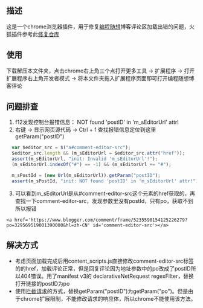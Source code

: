 ## 描述
这是一个chrome浏览器插件，用于修复[编程随想](https://program-think.blogspot.com)博客评论区加载出错的问题，火狐插件参考此[修复仓库](https://github.com/learnthink/blog_repair)

## 使用
  下载解压本文件夹，点击chrome右上角三个点打开更多工具 -> 扩展程序 -> 打开扩展程序右上角开发者模式 -> 将本文件夹拖入扩展程序页面即可打开编程随想博客评论

## 问题排查
1. f12发现控制台报错信息： NOT found 'postID' in 'm_sEditorUrl' attr!
2. 右键 -> 显示网页源代码 -> Ctrl + f 查找报错信息定位到这里getParam("postID")
```javascript
  var $editor_src = $("a#comment-editor-src");
  $editor_src.length && (m_sEditorUrl = $editor_src.attr("href"));
  assert(m_sEditorUrl, "init: Invalid 'm_sEditorUrl'!");
  (m_sEditorUrl.indexOf("#") == -1) && (m_sEditorUrl += "#");

  m_sPostId = (new Url(m_sEditorUrl)).getParam("postID");
  assert(m_sPostId, "init: NOT found 'postID' in 'm_sEditorUrl' attr!");
```
3. 可以看到m_sEditorUrl是从#comment-editor-src这个元素的href获取的，再查找一下comment-editor-src，发现参数里没有postId，只有po，获取不到所以报错
```
<a href='https://www.blogger.com/comment/frame/5235590154125226279?po=329569519001390000&hl=zh-CN' id='comment-editor-src'></a>
```

## 解决方式
- 考虑页面加载完成后用content_scripts.js直接修改comment-editor-src标签的的href，加载评论正常，但是回复评论因为地址参数中的po改成了postID所以404错误。用了manifest v3的 declarativeNetRequest regexFilter，替换打开链接的postID为po
- 使用[拦截请求](https://github.com/learnthink/blog_repair)的方式，替换getParam("postID")为getParam("po")。但是由于chrome扩展限制，不能修改请求的响应体，所以chrome不能使用该方法。

